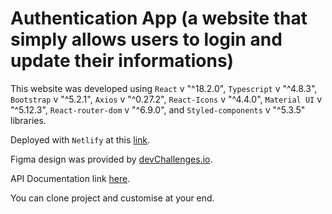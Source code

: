 # Authentication App (a website that simply allows users to login and update their informations)

This website was developed using `React` v "^18.2.0", `Typescript` v "^4.8.3", `Bootstrap` v "^5.2.1", `Axios` v "^0.27.2", `React-Icons` v "^4.4.0", `Material UI` v "^5.12.3", `React-router-dom` v "^6.9.0", and `Styled-components` v "^5.3.5" libraries.

Deployed with `Netlify` at this [link](https://authapp-adeoluwa.netlify.app/).

Figma design was provided by [devChallenges.io](https://devchallenges.io/).

API Documentation link [here](https://github.com/JUGG097/Dev-Challenges-AuthApp-Java-BE).

You can clone project and customise at your end.
